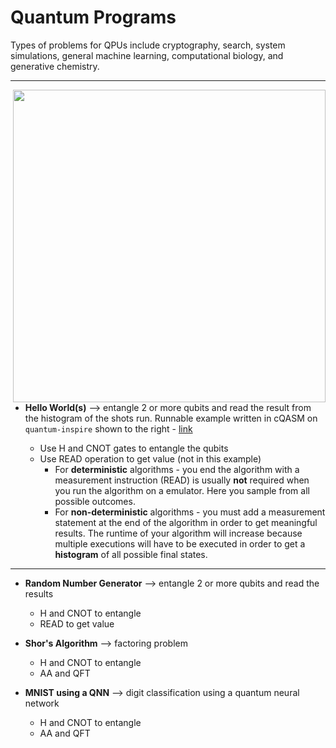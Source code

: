 # Quantum Programs

Types of problems for QPUs include cryptography, search, system simulations, general machine learning, computational biology, and generative chemistry.  

---

<img src="https://github.com/lynnlangit/learning-quantum/blob/main/images/h-op.png" width=500 align=right>


- **Hello World(s)** --> entangle 2 or more qubits and read the result from the histogram of the shots run. Runnable example written in cQASM on `quantum-inspire` shown to the right - [link](https://www.quantum-inspire.com/kbase/hello-quantum-world/)  

  - Use H and CNOT gates to entangle the qubits
  - Use READ operation to get value (not in this example)
    - For **deterministic** algorithms - you end the algorithm with a measurement instruction (READ) is usually **not** required when you run the algorithm on a emulator. Here you sample from all possible outcomes.
    - For **non-deterministic** algorithms - you must add a measurement statement at the end of the algorithm in order to get meaningful results. The runtime of your algorithm will increase because multiple executions will have to be executed in order to get a **histogram** of all possible final states.

---

- **Random Number Generator** --> entangle 2 or more qubits and read the results
  - H and CNOT to entangle
  - READ to get value

- **Shor's Algorithm** --> factoring problem
  - H and CNOT to entangle
  - AA and QFT

- **MNIST using a QNN** --> digit classification using a quantum neural network
  - H and CNOT to entangle
  - AA and QFT


